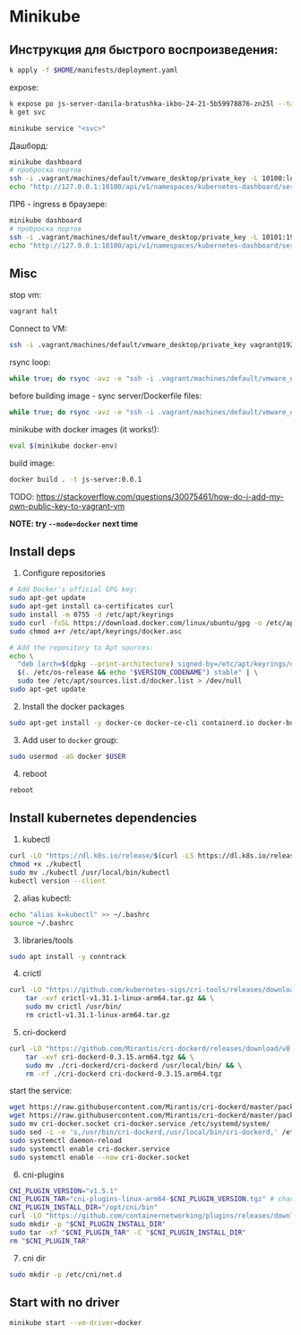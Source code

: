# Minikube

## Инструкция для быстрого воспроизведения:

```sh
k apply -f $HOME/manifests/deployment.yaml
```

expose:
```sh
k expose po js-server-danila-bratushka-ikbo-24-21-5b59978876-zn25l --target-port 8080
k get svc

minikube service "<svc>"
```

Дашборд:
```sh
minikube dashboard
# проброска портов
ssh -i .vagrant/machines/default/vmware_desktop/private_key -L 10100:localhost:41421  vagrant@192.168.31.102
echo "http://127.0.0.1:10100/api/v1/namespaces/kubernetes-dashboard/services/http:kubernetes-dashboard:/proxy/"
```

ПР6 - ingress в браузере:
```sh
minikube dashboard
# проброска портов
ssh -i .vagrant/machines/default/vmware_desktop/private_key -L 10101:192.168.49.2:80  vagrant@192.168.31.102
echo "http://127.0.0.1:10100/api/v1/namespaces/kubernetes-dashboard/services/http:kubernetes-dashboard:/proxy/"
```



## Misc

stop vm:
```sh
vagrant halt
```

Connect to VM:
```sh
ssh -i .vagrant/machines/default/vmware_desktop/private_key vagrant@192.168.31.102
```

rsync loop:
```sh
while true; do rsync -avz -e "ssh -i .vagrant/machines/default/vmware_desktop/private_key" ./manifests vagrant@192.168.31.102:/home/vagrant && sleep 1.0; done
```

before building image - sync server/Dockerfile files:
```sh
while true; do rsync -avz -e "ssh -i .vagrant/machines/default/vmware_desktop/private_key" ./server vagrant@192.168.31.102:/home/vagrant && sleep 1.0; done
```

minikube with docker images (it works!):
```sh
eval $(minikube docker-env)
```

build image:
```sh
docker build . -t js-server:0.0.1
```

TODO: https://stackoverflow.com/questions/30075461/how-do-i-add-my-own-public-key-to-vagrant-vm

**NOTE: try `--mode=docker` next time**

## Install deps

1. Configure repositories
```bash
# Add Docker's official GPG key:
sudo apt-get update
sudo apt-get install ca-certificates curl
sudo install -m 0755 -d /etc/apt/keyrings
sudo curl -fsSL https://download.docker.com/linux/ubuntu/gpg -o /etc/apt/keyrings/docker.asc
sudo chmod a+r /etc/apt/keyrings/docker.asc

# Add the repository to Apt sources:
echo \
  "deb [arch=$(dpkg --print-architecture) signed-by=/etc/apt/keyrings/docker.asc] https://download.docker.com/linux/ubuntu \
  $(. /etc/os-release && echo "$VERSION_CODENAME") stable" | \
  sudo tee /etc/apt/sources.list.d/docker.list > /dev/null
sudo apt-get update
```

2. Install the docker packages

```bash
sudo apt-get install -y docker-ce docker-ce-cli containerd.io docker-buildx-plugin docker-compose-plugin
```

3. Add user to `docker` group:
```bash
sudo usermod -aG docker $USER
```

4. reboot
```bash
reboot
```

## Install kubernetes dependencies

1. kubectl
```bash
curl -LO "https://dl.k8s.io/release/$(curl -LS https://dl.k8s.io/release/stable.txt)/bin/linux/arm64/kubectl"
chmod +x ./kubectl
sudo mv ./kubectl /usr/local/bin/kubectl
kubectl version --client

```

2. alias kubectl:
```bash
echo "alias k=kubectl" >> ~/.bashrc
source ~/.bashrc
```

3. libraries/tools
```bash
sudo apt install -y conntrack
```

4. crictl
```bash
curl -LO "https://github.com/kubernetes-sigs/cri-tools/releases/download/v1.31.1/crictl-v1.31.1-linux-arm64.tar.gz" && \
    tar -xvf crictl-v1.31.1-linux-arm64.tar.gz && \
    sudo mv crictl /usr/bin/
    rm crictl-v1.31.1-linux-arm64.tar.gz
```

5. cri-dockerd
```bash
curl -LO "https://github.com/Mirantis/cri-dockerd/releases/download/v0.3.15/cri-dockerd-0.3.15.arm64.tgz" && \
    tar -xvf cri-dockerd-0.3.15.arm64.tgz && \
    sudo mv ./cri-dockerd/cri-dockerd /usr/local/bin/ && \
    rm -rf ./cri-dockerd cri-dockerd-0.3.15.arm64.tgz
```

start the service:
```bash
wget https://raw.githubusercontent.com/Mirantis/cri-dockerd/master/packaging/systemd/cri-docker.service
wget https://raw.githubusercontent.com/Mirantis/cri-dockerd/master/packaging/systemd/cri-docker.socket
sudo mv cri-docker.socket cri-docker.service /etc/systemd/system/
sudo sed -i -e 's,/usr/bin/cri-dockerd,/usr/local/bin/cri-dockerd,' /etc/systemd/system/cri-docker.service
sudo systemctl daemon-reload
sudo systemctl enable cri-docker.service
sudo systemctl enable --now cri-docker.socket
```

6. cni-plugins
```bash
CNI_PLUGIN_VERSION="v1.5.1"
CNI_PLUGIN_TAR="cni-plugins-linux-arm64-$CNI_PLUGIN_VERSION.tgz" # change arch if not on amd64
CNI_PLUGIN_INSTALL_DIR="/opt/cni/bin"
curl -LO "https://github.com/containernetworking/plugins/releases/download/$CNI_PLUGIN_VERSION/$CNI_PLUGIN_TAR"
sudo mkdir -p "$CNI_PLUGIN_INSTALL_DIR"
sudo tar -xf "$CNI_PLUGIN_TAR" -C "$CNI_PLUGIN_INSTALL_DIR"
rm "$CNI_PLUGIN_TAR"
```

7. cni dir
```bash
sudo mkdir -p /etc/cni/net.d
```

## Start with no driver

```sh
minikube start --vm-driver=docker
```


